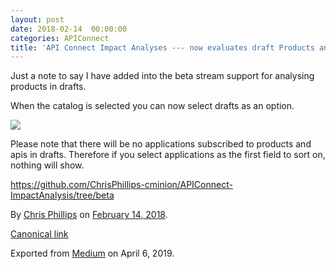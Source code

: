 ```yaml
---
layout: post
date: 2018-02-14  00:00:00
categories: APIConnect
title: 'API Connect Impact Analyses --- now evaluates draft Products and APIs'
---
```

<!--more-->

Just a note to say I have added into the beta stream support for
analysing products in drafts.

When the catalog is selected you can now select drafts as an option.

![](https://cdn-images-1.medium.com/max/800/1*KyasCTwABCyWGRBYFwEdbw.png)

Please note that there will be no applications subscribed to products
and apis in drafts. Therefore if you select applications as the first
field to sort on, nothing will show.

<https://github.com/ChrisPhillips-cminion/APIConnect-ImpactAnalysis/tree/beta>





By [Chris Phillips](https://medium.com/@cminion) on
[February 14, 2018](https://medium.com/p/2e146c5dddb7).

[Canonical
link](https://medium.com/@cminion/api-connect-impact-analyses-now-evaluates-draft-products-and-apis-2e146c5dddb7)

Exported from [Medium](https://medium.com) on April 6, 2019.
